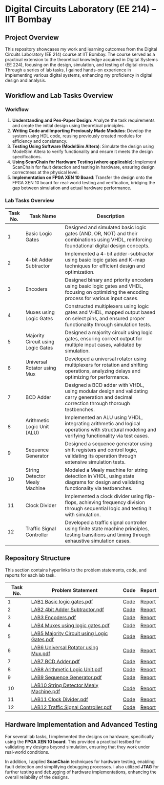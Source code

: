 # Digital Circuits Laboratory (EE 214) – IIT Bombay

## Project Overview
This repository showcases my work and learning outcomes from the Digital Circuits Laboratory (EE 214) course at IIT Bombay. The course served as a practical extension to the theoretical knowledge acquired in Digital Systems (EE 224), focusing on the design, simulation, and testing of digital circuits. Through a series of lab tasks, I gained hands-on experience in implementing various digital systems, enhancing my proficiency in digital design and analysis.

## Workflow and Lab Tasks Overview

### Workflow
1. **Understanding and Pen-Paper Design**: Analyze the task requirements and create the initial design using theoretical principles.
2. **Writing Code and Importing Previously Made Modules**: Develop the system using HDL code, reusing previously created modules for efficiency and consistency.
3. **Testing Using Software (ModelSim Altera)**: Simulate the design using ModelSim Altera to verify functionality and ensure it meets the design specifications.
4. **Using ScanChain for Hardware Testing (where applicable)**: Implement ScanChain for fault detection and testing in hardware, ensuring design correctness at the physical level.
5. **Implementation on FPGA XEN 10 Board**: Transfer the design onto the FPGA XEN 10 board for real-world testing and verification, bridging the gap between simulation and actual hardware performance.

### Lab Tasks Overview

| Task No. | Task Name                           | Description                                                                                                                                         |
|----------|--------------------------------------|-----------------------------------------------------------------------------------------------------------------------------------------------------|
| 1        | Basic Logic Gates                   | Designed and simulated basic logic gates (AND, OR, NOT) and their combinations using VHDL, reinforcing foundational digital design concepts.        |
| 2        | 4-bit Adder Subtractor              | Implemented a 4-bit adder-subtractor using basic logic gates and K-map techniques for efficient design and optimization.                             |
| 3        | Encoders                            | Designed binary and priority encoders using basic logic gates and VHDL, focusing on optimizing the encoding process for various input cases.         |
| 4        | Muxes using Logic Gates            | Constructed multiplexers using logic gates and VHDL, mapped output based on select pins, and ensured proper functionality through simulation tests.  |
| 5        | Majority Circuit using Logic Gates | Designed a majority circuit using logic gates, ensuring correct output for multiple input cases, validated by simulation.                             |
| 6        | Universal Rotator using Mux        | Developed a universal rotator using multiplexers for rotation and shifting operations, analyzing delays and optimizing for performance.               |
| 7        | BCD Adder                           | Designed a BCD adder with VHDL, using modular design and validating carry generation and decimal correction through thorough testbenches.           |
| 8        | Arithmetic Logic Unit (ALU)        | Implemented an ALU using VHDL, integrating arithmetic and logical operations with structural modeling and verifying functionality via test cases.     |
| 9        | Sequence Generator                 | Designed a sequence generator using shift registers and control logic, validating its operation through extensive simulation tests.                  |
| 10       | String Detector Mealy Machine      | Modeled a Mealy machine for string detection in VHDL, using state diagrams for design and validating functionality via testbenches.                   |
| 11       | Clock Divider                      | Implemented a clock divider using flip-flops, achieving frequency division through sequential logic and testing it with simulation.                   |
| 12       | Traffic Signal Controller          | Developed a traffic signal controller using finite state machine principles, testing transitions and timing through exhaustive simulation cases.     |

## Repository Structure

This section contains hyperlinks to the problem statements, code, and reports for each lab task.

| Task No. | Problem Statement | Code | Report |
|----------|-------------------|------|--------|
| 1        | [LAB1 Basic logic gates.pdf](./LAB1%20Basic%20logic%20gates.pdf) | [Code](./Code_files/LAB1%20Basic%20logic%20gates.zip) | [Report](./Lab_Reports/LAB1%20Basic%20logic%20gates.pdf) |
| 2        | [LAB2 4bit Adder Subtractor.pdf](./LAB2%204bit%20Adder%20Subtractor.pdf) | [Code](./Code_files/LAB2%204bit%20Adder%20Subtractor.zip) | [Report](./Lab_Reports/LAB2%204bit%20Adder%20Subtractor.pdf) |
| 3        | [LAB3 Encoders.pdf](./LAB3%20Encoders.pdf) | [Code](./Code_files/LAB3%20Encoders.zip) | [Report](./Lab_Reports/LAB3%20Encoders.pdf) |
| 4        | [LAB4 Muxes using logic gates.pdf](./LAB4%20Muxes%20using%20logic%20gates.pdf) | [Code](./Code_files/LAB4%20Muxes%20using%20logic%20gates.zip) | [Report](./Lab_Reports/LAB4%20Muxes%20using%20logic%20gates.pdf) |
| 5        | [LAB5 Majority Circuit using Logic Gates.pdf](./LAB5%20Majority%20Circuit%20using%20Logic%20Gates.pdf) | [Code](./Code_files/LAB5%20Majority%20Circuit%20using%20Logic%20Gates.zip) | [Report](./Lab_Reports/LAB5%20Majority%20Circuit%20using%20Logic%20Gates.pdf) |
| 6        | [LAB6 Universal Rotator using Mux.pdf](./LAB6%20Universal%20Rotator%20using%20Mux.pdf) | [Code](./Code_files/LAB6%20Universal%20Rotator%20using%20Mux.zip) | [Report](./Lab_Reports/LAB6%20Universal%20Rotator%20using%20Mux.pdf) |
| 7        | [LAB7 BCD Adder.pdf](./LAB7%20BCD%20Adder.pdf) | [Code](./Code_files/LAB7%20BCD%20Adder.zip) | [Report](./Lab_Reports/LAB7%20BCD%20Adder.pdf) |
| 8        | [LAB8 Arithmetic Logic Unit.pdf](./LAB8%20Arithmetic%20Logic%20Unit.pdf) | [Code](./Code_files/LAB8%20Arithmetic%20Logic%20Unit.zip) | [Report](./Lab_Reports/LAB8%20Arithmetic%20Logic%20Unit.pdf) |
| 9        | [LAB9 Sequence Generator.pdf](./LAB9%20Sequence%20Generator.pdf) | [Code](./Code_files/LAB9%20Sequence%20Generator.zip) | [Report](./Lab_Reports/LAB9%20Sequence%20Generator.pdf) |
| 10       | [LAB10 String Detector Mealy Machine.pdf](./LAB10%20String%20Detector%20Mealy%20Machine.pdf) | [Code](./Code_files/LAB10%20String%20Detector%20Mealy%20Machine.zip) | [Report](./Lab_Reports/LAB10%20String%20Detector%20Mealy%20Machine.pdf) |
| 11       | [LAB11 Clock Divider.pdf](./LAB11%20Clock%20Divider.pdf) | [Code](./Code_files/LAB11%20Clock%20Divider.zip) | [Report](./Lab_Reports/LAB11%20Clock%20Divider.pdf) |
| 12       | [LAB12 Traffic Signal Controller.pdf](./LAB12%20Traffic%20Signal%20Controller.pdf) | [Code](./Code_files/LAB12%20Traffic%20Signal%20Controller.zip) | [Report](./Lab_Reports/LAB12%20Traffic%20Signal%20Controller.pdf) |

## Hardware Implementation and Advanced Testing
For several lab tasks, I implemented the designs on hardware, specifically using the **FPGA XEN 10 board**. This provided a practical testbed for validating my designs beyond simulation, ensuring that they work under real-world conditions.

In addition, I applied **ScanChain** techniques for hardware testing, enabling fault detection and simplifying debugging processes. I also utilized **JTAG** for further testing and debugging of hardware implementations, enhancing the overall reliability of the designs.
